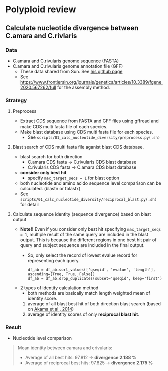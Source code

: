 # Polyploid review

## Calculate nucleotide divergence between C.amara and C.rivlaris

### Data
* C.amara and C.rivularis genome sequence (FASTA)
* C.amara and C.rivularis genome annotation file (GFF)
    * These data shared from Sun. See [his github page](https://github.com/jsun/suppl/tree/master/10.3389/fgene.2020.567262)
    * See https://www.frontiersin.org/journals/genetics/articles/10.3389/fgene.2020.567262/full for the assembly method.

### Strategy
1. Preprocess
    * Extract CDS sequence from FASTA and GFF files using gffread and make CDS multi fasta file of each species.
    * Make blast database using CDS multi fasta file for each species.
        * See ```scripts/01_calc_nucleotide_diversity/preprocess.py(.sh)```

2. Blast search of CDS multi fasta file aganist blast CDS database.
    * blast search for both direction
        * C.amara CDS fasta -> C.rivularis CDS blast database
        * C.rivularis CDS fasta -> C.amara CDS blast database
    * **consider only best hit**
        * specify ```max_target_seqs = 1``` for blast option
    * both nucleotide and amino acido sequence level comparison can be calculated. (blastn or tblastx)
    * See ```scripts/01_calc_nucleotide_diversity/reciprocal_blast.py(.sh)``` for detail

3. Calculate sequence identity (sequence divergence) based on blast output
    * **Note!!**
        Even if you consider only best hit specifying ```max_target_seqs = 1```, multiple result of the same query are included in the blast output. This is because the different regions in one best hit pair of query and subject sequence are included in the final output.
        * So, only select the record of lowest evalue record for representing each query.
        
            ```
            df_ab = df_ab.sort_values(['qseqid', 'evalue', 'length'], ascending=[True, True, False])
            df_ab = df_ab.drop_duplicates(subset='qseqid', keep='first')
            ```
    * 2 types of identity calculation method
        * both methods are basically match length weighted mean of identity score.
        1. average of all blast best hit of both direction blast search (based on [Akama et al., 2014](https://academic.oup.com/nar/article/42/6/e46/2437554))
        2. average of identity scores of only **reciprocal blast hit**.

### Result
* Nucleotide level comparison
> Mean identity between camara and crivularis:
>  - Average of all best hits: 97.812 -> **divergence 2.188 %**
>  - Average of reciprocal best hits: 97.825 -> **divergence 2.175 %**